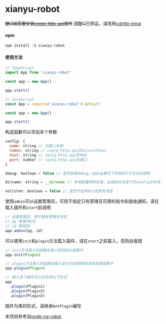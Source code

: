 # xianyu-robot

~~酷Q端需要安装[coolq-http-api](https://github.com/richardchien/coolq-http-api)插件~~
因酷Q已停运，请改用[cqhttp-mirai](https://github.com/yyuueexxiinngg/cqhttp-mirai)

#### npm
```
npm install -S xianyu-robot
```

#### 使用方法
``` ts
// TypeScript
import App from 'xianyu-robot'

const app = new App()

app.start()

// JavaScript
const App = require('xianyu-robot').default

const app = new App()

app.start()
```

构造函数可以添加多个参数

```js
config: {
  name: string // 机器人名称
  token: string // coolq-http-api的accessToken
  host: string // coolq-http-api的地址
  port: number // coolq-http-api的端口
}

debug: boolean = false // 是否启用debug，debug模式下所有API不会实际调用

dirname: string = __dirname // 本地配置保存目录，会保存在目录下的config文件夹

nolisten: boolean = false // 是否不监听bot收到的消息
```
使用`admin`可以设置管理员，可用于指定只有管理员可用的指令和接收通知，请在载入插件和`start`前调用
```js
// 设置管理员，用于接收管理员消息
// qq 管理员Q号
// id 群组ID
app.admin(qq, id)
```

可以使用`init`和`plugin`方法载入插件，请在`start`之前载入，否则会报错

```js
// init方法载入的函数会插入到初始化函数中
app.init(Plugin)

// plugin方法载入的函数会插入到讨论组和群组消息处理函数中
app.plugin(Plugin)

// 载入多个插件可以见写成以下形式
app
  .plugin(Plugin1)
  .plugin(Plugin2)
  .plugin(Plugin3)
```

插件为类的形式，请继承`BotPlugin`编写


本项目参考自[node-cq-robot](https://github.com/CaoMeiYouRen/node-cq-robot)